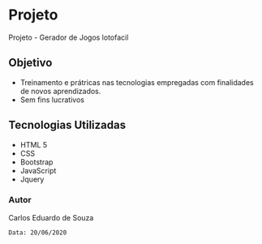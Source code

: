 # Projeto 

Projeto - Gerador de Jogos lotofacil

## Objetivo

* Treinamento e prátricas nas tecnologias empregadas com finalidades de novos aprendizados.
* Sem fins lucrativos

## Tecnologias Utilizadas

*  HTML 5
*  CSS
*  Bootstrap
*  JavaScript
*  Jquery


### Autor

Carlos Eduardo de Souza

```
Data: 20/06/2020
```
